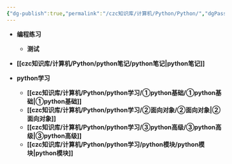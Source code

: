 ```yaml
---
{"dg-publish":true,"permalink":"/czc知识库/计算机/Python/Python/","dgPassFrontmatter":true,"created":"2024-12-08T17:01:43.235+08:00","updated":"2024-12-10T20:41:05.808+08:00"}
---
```





- **编程练习**
	- **测试**

- **[[czc知识库/计算机/Python/python笔记/python笔记\|python笔记]]**
- **python学习**
	- **[[czc知识库/计算机/Python/python学习/①python基础/①python基础\|①python基础]]**
	- **[[czc知识库/计算机/Python/python学习/②面向对象/②面向对象\|②面向对象]]**
	- **[[czc知识库/计算机/Python/python学习/③python高级/③python高级\|③python高级]]**
	- **[[czc知识库/计算机/Python/python学习/python模块/python模块\|python模块]]**





